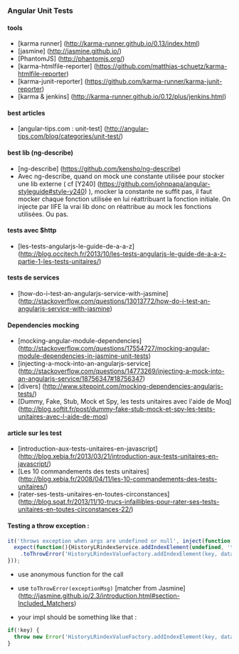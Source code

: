 
### Angular Unit Tests

#### tools
- [karma runner] (http://karma-runner.github.io/0.13/index.html)
- [jasmine] (http://jasmine.github.io/)
- [PhantomJS] (http://phantomjs.org/)
- [karma-htmlfile-reporter] (https://github.com/matthias-schuetz/karma-htmlfile-reporter)
- [karma-junit-reporter] (https://github.com/karma-runner/karma-junit-reporter)
- [karma & jenkins] (http://karma-runner.github.io/0.12/plus/jenkins.html)

#### best articles 
- [angular-tips.com : unit-test] (http://angular-tips.com/blog/categories/unit-test/)

#### best lib (ng-describe)
- [ng-describe] (https://github.com/kensho/ng-describe)
- Avec ng-describe, quand on mock une constante utilisée pour stocker une lib externe ( cf [Y240] (https://github.com/johnpapa/angular-styleguide#style-y240) ), mocker la constante ne suffit pas, il faut mocker chaque fonction utilisée en lui réattribuant la fonction initiale.
On injecte par IIFE la vrai lib donc on réattribue au mock les fonctions utilisées. Ou pas.

#### tests avec $http
- [les-tests-angularjs-le-guide-de-a-a-z] (http://blog.occitech.fr/2013/10/les-tests-angularjs-le-guide-de-a-a-z-partie-1-les-tests-unitaires/)

#### tests de services
- [how-do-i-test-an-angularjs-service-with-jasmine] (http://stackoverflow.com/questions/13013772/how-do-i-test-an-angularjs-service-with-jasmine)

#### Dependencies mocking
- [mocking-angular-module-dependencies] (http://stackoverflow.com/questions/17554727/mocking-angular-module-dependencies-in-jasmine-unit-tests)
- [injecting-a-mock-into-an-angularjs-service] (http://stackoverflow.com/questions/14773269/injecting-a-mock-into-an-angularjs-service/18756347#18756347)
- [divers] (http://www.sitepoint.com/mocking-dependencies-angularjs-tests/)
- [Dummy, Fake, Stub, Mock et Spy, les tests unitaires avec l'aide de Moq] (http://blog.softit.fr/post/dummy-fake-stub-mock-et-spy-les-tests-unitaires-avec-l-aide-de-moq)

#### article sur les test
- [introduction-aux-tests-unitaires-en-javascript] (http://blog.xebia.fr/2013/03/21/introduction-aux-tests-unitaires-en-javascript/)
- [Les 10 commandements des tests unitaires] (http://blog.xebia.fr/2008/04/11/les-10-commandements-des-tests-unitaires/)
- [rater-ses-tests-unitaires-en-toutes-circonstances] (http://blog.soat.fr/2013/11/10-trucs-infaillibles-pour-rater-ses-tests-unitaires-en-toutes-circonstances-22/)

#### Testing a throw exception :

```javascript
it('throws exception when args are undefined or null', inject(function (HistoryLRindexService) {
  expect(function(){HistoryLRindexService.addIndexElement(undefined, 'toto');})
    .toThrowError('HistoryLRindexValueFactory.addIndexElement(key, data) error : key null or undefined');
}));
```

- use anonymous function for the call
- use `toThrowError(exceptionMsg)` [matcher from Jasmine] (http://jasmine.github.io/2.3/introduction.html#section-Included_Matchers)

- your impl should be something like that :
```javascript
if(!key) {
  throw new Error('HistoryLRindexValueFactory.addIndexElement(key, data) error : key null or undefined');
}
```
